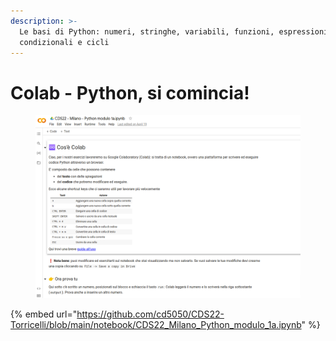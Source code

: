 ```yaml
---
description: >-
  Le basi di Python: numeri, stringhe, variabili, funzioni, espressioni
  condizionali e cicli
---
```


# Colab - Python, si comincia!

<figure><img src="../.gitbook/assets/image (7).png" alt=""><figcaption></figcaption></figure>

{% embed url="https://github.com/cd5050/CDS22-Torricelli/blob/main/notebook/CDS22_Milano_Python_modulo_1a.ipynb" %}
